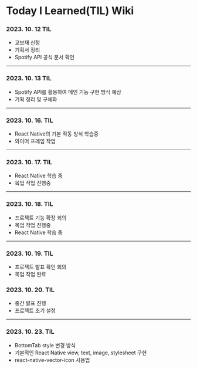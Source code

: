 # Today I Learned(TIL) Wiki

### 2023. 10. 12 TIL

- 교보재 신청
- 기획서 정리
- Spotify API 공식 문서 확인

---

### 2023. 10. 13 TIL

- Spotify API를 활용하여 메인 기능 구현 방식 예상
- 기획 정리 및 구체화

---

### 2023. 10. 16. TIL

- React Native의 기본 작동 방식 학습중
- 와이어 프레임 작업

---

### 2023. 10. 17. TIL

- React Native 학습 중
- 목업 작업 진행중

---

### 2023. 10. 18. TIL

- 프로젝트 기능 확장 회의
- 목업 작업 진행중
- React Native 학습 중

---

### 2023. 10. 19. TIL

- 프로젝트 발표 확인 회의
- 목업 작업 완료

### 2023. 10. 20. TIL

- 중간 발표 진행
- 프로젝트 초기 설정

---

### 2023. 10. 23. TIL

- BottomTab style 변경 방식
- 기본적인 React Native view, text, image, stylesheet 구현
- react-native-vector-icon 사용법
